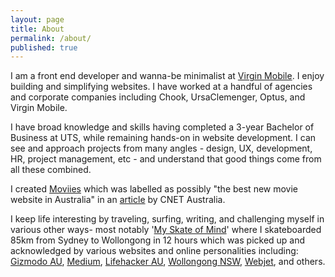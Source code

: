 ```yaml
---
layout: page
title: About
permalink: /about/
published: true
---
```


I am a front end developer and wanna-be minimalist at <a href='//www.virginmobile.com.au'>Virgin Mobile</a>. I enjoy building and simplifying websites. I have worked at a handful of agencies and corporate companies including Chook, UrsaClemenger, Optus, and Virgin Mobile.

I have broad knowledge and skills having completed a 3-year Bachelor of Business at UTS, while remaining hands-on in website development. I can see and approach projects from many angles - design, UX, development, HR, project management, etc - and understand that good things come from all these combined.

I created <a href='//www.movii.es'>Moviies</a> which was labelled as possibly "the best new movie website in Australia" in an <a href='http://www.cnet.com/au/news/is-this-the-best-new-movie-website-in-australia/'>article</a> by CNET Australia.

I keep life interesting by traveling, surfing, writing, and challenging myself in various other ways- most notably '<a href='/blog/my-skate-of-mind'>My Skate of Mind</a>' where I skateboarded 85km from Sydney to Wollongong in 12 hours which was picked up and acknowledged by various websites and online personalities including: <a href='//www.gizmodo.com.au/2013/02/this-guy-probably-had-a-crazier-weekend-than-you-did/'>Gizmodo AU</a>, <a href='//medium.com/this-happened-to-me/my-skate-of-mind-6970a7b48906'>Medium</a>, <a href='//www.lifehacker.com.au/2013/05/briefly-victoria-cracks-down-on-clueless-taxis-free-ebooks-can-xbox-one-secretly-spy-on-you/'>Lifehacker AU</a>, <a href='//twitter.com/wollongong_nsw/status/339520163462406147'>Wollongong NSW</a>, <a href='//twitter.com/Webjet_US/status/323828285589045248'>Webjet</a>, and others.
